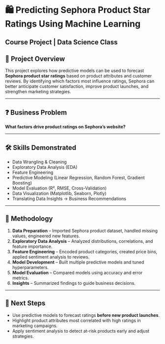 # 🛍️ Predicting Sephora Product Star Ratings Using Machine Learning  
**Course Project | Data Science Class**
---

## 📌 Project Overview  
This project explores how predictive models can be used to forecast **Sephora product star ratings** based on product attributes and customer reviews. By identifying which factors most influence ratings, Sephora can better anticipate customer satisfaction, improve product launches, and strengthen marketing strategies.  

---

## ❓ Business Problem  
**What factors drive product ratings on Sephora’s website?**  

---

## 🛠️ Skills Demonstrated  
- Data Wrangling & Cleaning  
- Exploratory Data Analysis (EDA)  
- Feature Engineering  
- Predictive Modeling (Linear Regression, Random Forest, Gradient Boosting)  
- Model Evaluation (R², RMSE, Cross-Validation)  
- Data Visualization (Matplotlib, Seaborn, Plotly)  
- Translating Data Insights → Business Recommendations  

---

## 🔬 Methodology  
1. **Data Preparation** – Imported Sephora product dataset, handled missing values, engineered new features.  
2. **Exploratory Data Analysis** – Analyzed distributions, correlations, and feature importance.  
3. **Feature Engineering** – Encoded product categories, created price bins, applied sentiment analysis to reviews.  
4. **Model Development** – Built multiple predictive models and tuned hyperparameters.  
5. **Model Evaluation** – Compared models using accuracy and error metrics.  
6. **Insights** – Summarized findings to guide business decisions.  

---

## 🚀 Next Steps  
- Use predictive models to forecast ratings **before new product launches**.  
- Highlight product attributes most correlated with high ratings in marketing campaigns.  
- Apply sentiment analysis to detect at-risk products early and adjust strategies.  
